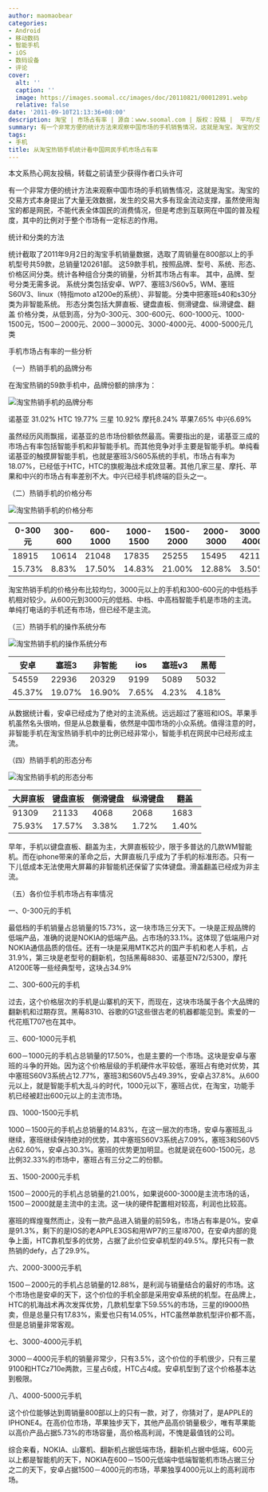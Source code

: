 ```yaml
---
author: maomaobear
categories:
- Android
- 移动数码
- 智能手机
- iOS
- 数码设备
- 评论
cover:
  alt: ''
  caption: ''
  image: https://images.soomal.cc/images/doc/20110821/00012891.webp
  relative: false
date: '2011-09-10T21:13:36+08:00'
description: 淘宝 | 市场占有率 | 源自：www.soomal.com | 版权：投稿 |  平均/总评分：08.65/147
summary: 有一个非常方便的统计方法来观察中国市场的手机销售情况，这就是淘宝。淘宝的交易方式本身提出了大量无效数据，发生的交易大多有现金流动支撑，虽然使用淘宝的都是网民，不能代表全体国民的消费情况，但是考虑到互联网在中国的普及程度，其中的比例对于整个市场有一定标志的作用。
tags:
- 手机
title: 从淘宝热销手机统计看中国网民手机市场占有率
---
```


本文系热心网友投稿，转载之前请至少获得作者口头许可



有一个非常方便的统计方法来观察中国市场的手机销售情况，这就是淘宝。淘宝的交易方式本身提出了大量无效数据，发生的交易大多有现金流动支撑，虽然使用淘宝的都是网民，不能代表全体国民的消费情况，但是考虑到互联网在中国的普及程度，其中的比例对于整个市场有一定标志的作用。



统计和分类的方法



统计截取了2011年9月2日的淘宝手机销量数据，选取了周销量在800部以上的手机型号共59款，总销量120261部。
这59款手机，按照品牌、型号、系统、形态、价格区间分类。统计各种组合分类的销量，分析其市场占有率。
其中，品牌、型号分类无需多说。
系统分类包括安卓、WP7、塞班3/S60v5，WM、塞班S60V3、linux（特指moto a1200e的系统）、非智能。分类中把塞班s40和s30分类为非智能系统。 
形态分类包括大屏直板、键盘直板、侧滑键盘、纵滑键盘、翻盖
价格分类，从低到高，分为0-300元、300-600元、600-1000元、1000-1500元，1500－2000元、2000－3000元、3000-4000元、4000-5000元几类



手机市场占有率的一些分析



（一）热销手机的品牌分布



在淘宝热销的59款手机中，品牌份额的排序为：



![淘宝热销手机的品牌分布](https://images.soomal.cc/images/doc/20110910/00013336.webp)



诺基亚 31.02% 
HTC   19.77% 
三星   10.92% 
摩托8.24% 
苹果7.65% 
中兴6.69%



虽然经历风雨飘摇，诺基亚的总市场份额依然最高。需要指出的是，诺基亚三成的市场占有率包括智能手机和非智能手机。而其他竞争对手主要是智能手机。单纯看诺基亚的触摸屏智能手机，也就是塞班3/S605系统的手机，市场占有率为18.07%，已经低于HTC，HTC的旗舰海战术成效显著。其他几家三星、摩托、苹果和中兴的市场占有率差别不大。中兴已经手机终端的巨头之一。



（二）热销手机的价格分布



![淘宝热销手机的价格分布](https://images.soomal.cc/images/doc/20110910/00013337.webp)



| 0-300元 | 300-600 | 600-1000 | 1000-1500 | 1500-2000 | 2000-3000 | 3000-4000 | 4000-5000 |
| --- | --- | --- | --- | --- | --- | --- | --- |
| 18915 | 10614 | 21048 | 17835 | 25255 | 15495 | 4211 | 6888 |
| 15.73% | 8.83% | 17.50% | 14.83% | 21.00% | 12.88% | 3.50% | 5.73% |



淘宝热销手机的价格分布比较均匀，3000元以上的手机和300-600元的中低档手机相对较少。从600元到3000元的低档、中档、中高档智能手机是市场的主流。单纯打电话的手机还有市场，但已经不是主流。



（三）热销手机的操作系统分布



![淘宝热销手机的操作系统分布](https://images.soomal.cc/images/doc/20110910/00013338.webp)



| 安卓 | 塞班3 | 非智能 | ios | 塞班v3 | 黑莓 |
| --- | --- | --- | --- | --- | --- |
| 54559 | 22936 | 20329 | 9199 | 5089 | 5032 |
| 45.37% | 19.07% | 16.90% | 7.65% | 4.23% | 4.18% |



从数据统计看，安卓已经成为了绝对的主流系统。远远超过了塞班和IOS。苹果手机虽然名头很响，但是从总数量看，依然是中国市场的小众系统。值得注意的时，非智能手机在淘宝热销手机中的比例已经非常小，智能手机在网民中已经形成主流。



（四）热销手机的形态分布



![淘宝热销手机的形态分布](https://images.soomal.cc/images/doc/20110910/00013339.webp)



| 大屏直板 | 键盘直板 | 侧滑键盘 | 纵滑键盘 | 翻盖 |
| --- | --- | --- | --- | --- |
| 91309 | 21133 | 4068 | 2068 | 1683 |
| 75.93% | 17.57% | 3.38% | 1.72% | 1.40% |



早年，手机以键盘直板、翻盖为主，大屏直板较少，限于多普达的几款WM智能机。而在iphone带来的革命之后，大屏直板几乎成为了手机的标准形态。只有一下儿低成本无法使用大屏幕的非智能机还保留了实体键盘。滑盖翻盖已经成为非主流。



（五）各价位手机市场占有率情况



一、0-300元的手机



最低档的手机销量占总销量的15.73%，这一块市场三分天下。一块是正规品牌的低端产品，准确的说是NOKIA的低端产品。占市场的33.1%。这体现了低端用户对NOKIA通信品质的信任。还有一块是采用MTK芯片的国产手机和老人手机，占31.9%，第三块是老型号的翻新机，包括黑莓8830、诺基亚N72/5300，摩托A1200E等一些经典型号，这块占34.9%



二、300-600元的手机



过去，这个价格层次的手机是山寨机的天下，而现在，这块市场属于各个大品牌的翻新机和过期存货。黑莓8310、谷歌的G1这些很古老的机器都能见到。索爱的一代花瓶T707也在其中。



三、600-1000元手机



600－1000元的手机占总销量的17.50%，也是主要的一个市场。这块是安卓与塞班的斗争的开始。因为这个价格层级的手机硬件水平较低，塞班占有绝对优势，其中塞班S60V3系统占12.77%，塞班3和S60V5占49.39%，安卓占37.8%。从600元以上，就是智能手机大乱斗的时代，1000元以下，塞班占优，在淘宝，功能手机已经被赶出600元以上的主流市场。



四、1000-1500元手机



1000－1500元的手机占总销量的14.83%，在这一层次的市场，安卓与塞班乱斗继续，塞班继续保持绝对的优势，其中塞班S60V3系统占7.09%，塞班3和S60V5占62.60%，安卓占30.3%。塞班的优势更加明显。也就是说在600-1500元，总比例32.33%的市场中，塞班占有三分之二的份额。



五、1500-2000元手机



1500－2000元的手机占总销量的21.00%，如果说600-3000是主流市场的话，1500－2000就是主流中的主流。这一块的硬件配置相对较高，利润也比较高。



塞班的辉煌戛然而止，没有一款产品进入销量的前59名，市场占有率是0%。安卓是91.3%，剩下的是IOS的老APPLE3GS和用WP7的三星I8700，在安卓内部的竞争上面，HTC靠机型多的优势，占据了此价位安卓机型的49.5%。摩托只有一款热销的defy，占了29.9%。



六、2000-3000元手机



1500－2000元的手机占总销量的12.88%，是利润与销量结合的最好的市场。这个市场也是安卓的天下，这个价位的手机全部是采用安卓系统的机型。在品牌上，HTC的机海战术再次发挥优势，几款机型拿下59.55%的市场，三星的I9000热卖，但是总量只有17.83%，索爱也只有14.05%，HTC虽然单款机型评价都不高，但是总销量非常客观。



七、3000-4000元手机



3000－4000元手机的销量非常少，只有3.5%，这个价位的手机很少，只有三星9100和HTCz710e两款，三星占6成，HTC占4成。安卓机型到了这个价格基本达到极限。



八、4000-5000元手机



这个价位能够达到周销量800部以上的只有一款，对了，你猜对了，是APPLE的IPHONE4。在高价位市场，苹果独步天下，其他产品高价销量极少，唯有苹果能以高价产品占据5.73%的市场容量，高价格高利润，不愧是最值钱的公司。



综合来看，NOKIA、山寨机、翻新机占据低端市场，翻新机占据中低端，600元以上都是智能机的天下，NOKIA在600－1500元低端中低端智能机市场占据三分之二的天下，安卓占据1500－4000元的市场，苹果独享4000元以上的高利润市场。